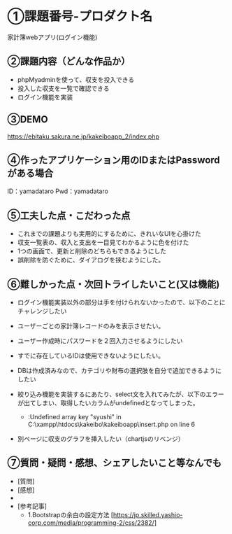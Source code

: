 # ①課題番号-プロダクト名

家計簿webアプリ(ログイン機能)

## ②課題内容（どんな作品か）

- phpMyadminを使って、収支を投入できる
- 投入した収支を一覧で確認できる
- ログイン機能を実装

## ③DEMO

https://ebitaku.sakura.ne.jp/kakeiboapp_2/index.php

## ④作ったアプリケーション用のIDまたはPasswordがある場合

ID：yamadataro
Pwd：yamadataro

## ⑤工夫した点・こだわった点

- これまでの課題よりも実用的にするために、きれいなUIを心掛けた
- 収支一覧表の、収入と支出を一目見てわかるように色を付けた
- 1つの画面で、更新と削除のどちらもできるようにした
- 誤削除を防ぐために、ダイアログを挟むようにした。

## ⑥難しかった点・次回トライしたいこと(又は機能)

- ログイン機能実装以外の部分は手を付けられないかったので、以下のことにチャレンジしたい

- ユーザーごとの家計簿レコードのみを表示させたい。
- ユーザー作成時にパスワードを２回入力させるようにしたい
- すでに存在しているIDは使用できないようにしたい。
- DBは作成済みなので、カテゴリや財布の選択肢を自分で追加できるようにしたい
- 絞り込み機能を実装するにあたり、select文を入れてみたが、以下のエラーが出てしまい、取得したいカラムがundefinedとなってしまった。
  - :Undefined array key "syushi" in C:\xampp\htdocs\kakeibo\kakeiboapp\insert.php on line 6
- 別ページに収支のグラフを挿入したい（chartjsのリベンジ）

## ⑦質問・疑問・感想、シェアしたいこと等なんでも

- [質問]
- [感想]
- 
- [参考記事]
  - 1.Bootstrapの余白の設定方法 [https://jp.skilled.yashio-corp.com/media/programming-2/css/2382/]
